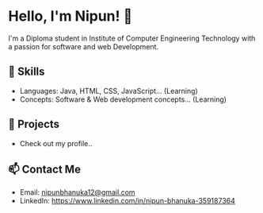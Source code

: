 # Hello, I'm Nipun! 👋

I'm a Diploma student in Institute of Computer Engineering Technology with a passion for software and web Development.

## 🚀 Skills
- Languages: Java, HTML, CSS, JavaScript... (Learning)
- Concepts: Software & Web development concepts... (Learning)

## 📂 Projects
- Check out my profile..

## 📫 Contact Me
- Email: nipunbhanuka12@gmail.com
- LinkedIn: https://www.linkedin.com/in/nipun-bhanuka-359187364 

